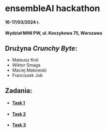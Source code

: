 # ensembleAI hackathon
#### 16-17/03/2024 r.
#### Wydział MiNI PW, ul. Koszykowa 75, Warszawa
## Drużyna *Crunchy Byte*:
- Mateusz Król
- Wiktor Smaga
- Maciej Makowski
- Franciszek Job
## Zadania:
- #### [Task 1](conspect/Task_1_Model_Stealing.pdf)
- #### [Task 2](conspect/Task_2_Sybil_Stealing.pdf)
- #### [Task 3](conspect/Task_3_Defensive_Transformation.pdf)
